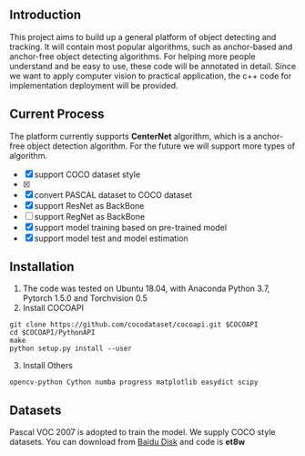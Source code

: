 ## Introduction
This project aims to build up a general platform of object detecting and tracking. It will contain most popular algorithms, such as anchor-based and anchor-free object detecting algorithms. For helping more people understand and be easy to use, these code will be annotated in detail. Since we want to apply computer vision to practical application, the c++ code for implementation deployment will be provided.
## Current Process
The platform currently supports **CenterNet** algorithm, which is a anchor-free object detection algorithm. For the future we will support more types of algorithm. 

- [x] support COCO dataset style
- [x] 
- [x] convert PASCAL dataset to COCO dataset
- [x] support ResNet as BackBone
- [ ] support RegNet as BackBone
- [x] support model training based on pre-trained model
- [x] support model test and model estimation
## Installation
1. The code was tested on Ubuntu 18.04, with Anaconda Python 3.7, Pytorch 1.5.0 and Torchvision 0.5
2. Install COCOAPI

```
git clone https://github.com/cocodataset/cocoapi.git $COCOAPI
cd $COCOAPI/PythonAPI
make
python setup.py install --user
```
3. Install Others

```
opencv-python Cython numba progress matplotlib easydict scipy
```
## Datasets
Pascal VOC 2007 is adopted to train the model. We supply COCO style datasets. You can download from 
[Baidu Disk](https://pan.baidu.com/s/10KnfmeVIYzoFOrp7Q9VkFw) and code is **et8w**
